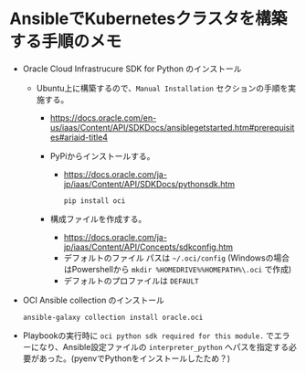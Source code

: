 # AnsibleでKubernetesクラスタを構築する手順のメモ

- Oracle Cloud Infrastrucure SDK for Python のインストール

  - Ubuntu上に構築するので、`Manual Installation` セクションの手順を実施する。
    - <https://docs.oracle.com/en-us/iaas/Content/API/SDKDocs/ansiblegetstarted.htm#prerequisites#ariaid-title4>

    - PyPiからインストールする。
      - <https://docs.oracle.com/ja-jp/iaas/Content/API/SDKDocs/pythonsdk.htm>

        ```shell
        pip install oci
        ```

    - 構成ファイルを作成する。
      - <https://docs.oracle.com/ja-jp/iaas/Content/API/Concepts/sdkconfig.htm>
      - デフォルトのファイル パスは `~/.oci/config` (Windowsの場合はPowershellから `mkdir %HOMEDRIVE%%HOMEPATH%\.oci` で作成)
      - デフォルトのプロファイルは `DEFAULT`

- OCI Ansible collection のインストール

  ```shell
  ansible-galaxy collection install oracle.oci
  ```

- Playbookの実行時に `oci python sdk required for this module.` でエラーになり、Ansible設定ファイルの `interpreter_python` へパスを指定する必要があった。(pyenvでPythonをインストールしたため？)
